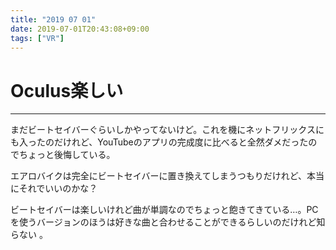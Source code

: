```yaml
---
title: "2019 07 01"
date: 2019-07-01T20:43:08+09:00
tags: ["VR"]
---
```

# Oculus楽しい
---
まだビートセイバーぐらいしかやってないけど。これを機にネットフリックスにも入ったのだけれど、YouTubeのアプリの完成度に比べると全然ダメだったのでちょっと後悔している。

エアロバイクは完全にビートセイバーに置き換えてしまうつもりだけれど、本当にそれでいいのかな？

ビートセイバーは楽しいけれど曲が単調なのでちょっと飽きてきている…。PCを使うバージョンのほうは好きな曲と合わせることができるらしいのだけれど知らない 。

